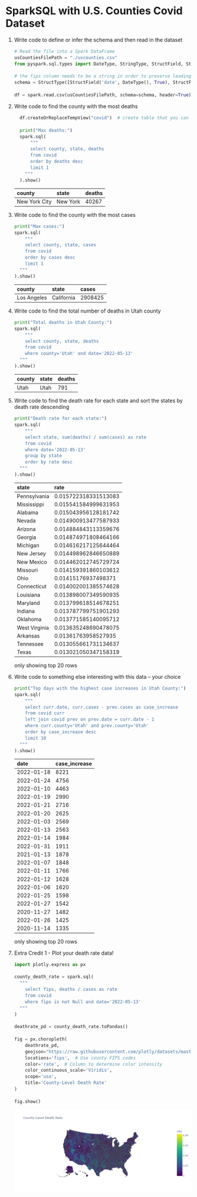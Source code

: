 # SparkSQL with U.S. Counties Covid Dataset

1. Write code to define or infer the schema and then read in the dataset
    ```py
    # Read the file into a Spark DataFrame
    usCountiesFilePath = "./uscounties.csv"
    from pyspark.sql.types import DateType, StringType, StructField, StructType, IntegerType

    # the fips column needs to be a string in order to preserve leading zeros
    schema = StructType([StructField('date', DateType(), True), StructField('county', StringType(), True), StructField('state', StringType(), True), StructField('fips', StringType(), True), StructField('cases', IntegerType(), True), StructField('deaths', IntegerType(), True)])

    df = spark.read.csv(usCountiesFilePath, schema=schema, header=True)
    ```

2. Write code to find the county with the most deaths
    ```py
      df.createOrReplaceTempView("covid")  # create table that you can do sql on

      print("Max deaths:")
      spark.sql(
          """
          select county, state, deaths
          from covid
          order by deaths desc
          limit 1
        """
      ).show()
    ```

      |        county |    state | deaths |
      | ------------- | -------- | ------ |
      | New York City | New York |  40267 |


3. Write code to find the county with the most cases
    ```py
    print("Max cases:")
    spark.sql(
        """
        select county, state, cases
        from covid
        order by cases desc
        limit 1
      """
    ).show()
    ```

    |      county |      state |   cases |
    | ----------- | ---------- | ------- |
    | Los Angeles | California | 2908425 |

4. Write code to find the total number of deaths in Utah county
    ```py
    print("Total deaths in Utah County:")
    spark.sql(
        """
        select county, state, deaths
        from covid
        where county='Utah' and date='2022-05-13'
      """
    ).show()
    ```

    | county | state | deaths | 
    | ------ | ----- | ------ | 
    |   Utah |  Utah | 791    | 

5. Write code to find the death rate for each state and sort the states by death rate descending
    ```py
    print("Death rate for each state:")
    spark.sql(
        """
        select state, sum(deaths) / sum(cases) as rate
        from covid
        where date='2022-05-13'
        group by state
        order by rate desc
      """
    ).show()
    ```

     |         state |                 rate | 
     | ------------- | -------------------- | 
     |  Pennsylvania | 0.015722318331513083 | 
     |   Mississippi | 0.015541584999631953 | 
     |       Alabama | 0.015043956128181742 | 
     |        Nevada | 0.014900913477587933 | 
     |       Arizona | 0.014884843113359676 | 
     |       Georgia | 0.014874971808464166 | 
     |      Michigan | 0.014616217125644464 | 
     |    New Jersey | 0.014498962846650889 | 
     |    New Mexico | 0.014462012745729724 | 
     |      Missouri | 0.014159391860103612 | 
     |          Ohio |  0.01415176937498371 | 
     |   Connecticut | 0.014002001385574628 | 
     |     Louisiana | 0.013898007349590935 | 
     |      Maryland | 0.013799618514678251 | 
     |       Indiana | 0.013787799751901293 | 
     |      Oklahoma | 0.013771585140095712 | 
     | West Virginia | 0.013635248690478075 | 
     |      Arkansas |  0.01361763958527935 | 
     |     Tennessee | 0.013055661731134637 | 
     |         Texas | 0.013021050347158319 | 
    
    only showing top 20 rows

6. Write code to something else interesting with this data – your choice
    ```py
    print("Top days with the highest case increases in Utah County:")
    spark.sql(
        """
        select curr.date, curr.cases - prev.cases as case_increase
        from covid curr
        left join covid prev on prev.date = curr.date - 1
        where curr.county='Utah' and prev.county='Utah'
        order by case_increase desc
        limit 10
      """
    ).show()
    ```

     |       date | case_increase | 
     | ---------- | ------------- | 
     | 2022-01-18 |          8221 | 
     | 2022-01-24 |          4756 | 
     | 2022-01-10 |          4463 | 
     | 2022-01-19 |          2990 | 
     | 2022-01-21 |          2716 | 
     | 2022-01-20 |          2625 | 
     | 2022-01-03 |          2569 | 
     | 2022-01-13 |          2563 | 
     | 2022-01-14 |          1984 | 
     | 2022-01-31 |          1911 | 
     | 2021-01-13 |          1878 | 
     | 2022-01-07 |          1848 | 
     | 2022-01-11 |          1766 | 
     | 2022-01-12 |          1628 | 
     | 2022-01-06 |          1620 | 
     | 2022-01-25 |          1598 | 
     | 2022-01-27 |          1542 | 
     | 2020-11-27 |          1482 | 
     | 2022-01-26 |          1425 | 
     | 2020-11-14 |          1335 | 

      only showing top 20 rows

7. Extra Credit 1 - Plot your death rate data!
    ```py
    import plotly.express as px

    county_death_rate = spark.sql(
      """
        select fips, deaths / cases as rate
        from covid
        where fips is not Null and date='2022-05-13'
      """
    )

    deathrate_pd = county_death_rate.toPandas()

    fig = px.choropleth(
        deathrate_pd,
        geojson="https://raw.githubusercontent.com/plotly/datasets/master/geojson-counties-fips.json",  # GeoJSON for counties
        locations='fips',  # Use county FIPS codes
        color='rate',  # Column to determine color intensity
        color_continuous_scale='Viridis',
        scope='usa',
        title='County-Level Death Rate'
    )

    fig.show()
    ```

    ![plot](plot.png)